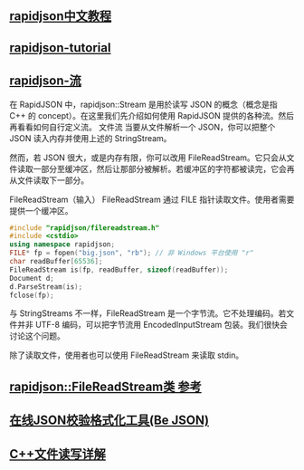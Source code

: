 ## [rapidjson中文教程](http://rapidjson.org/zh-cn/md_doc_tutorial_8zh-cn.html)
## [rapidjson-tutorial](https://github.com/Tencent/rapidjson/blob/master/example/tutorial/tutorial.cpp)
## [rapidjson-流](http://rapidjson.org/zh-cn/md_doc_stream_8zh-cn.html)
在 RapidJSON 中，rapidjson::Stream 是用於读写 JSON 的概念（概念是指 C++ 的 concept）。在这里我们先介绍如何使用 RapidJSON 提供的各种流。然后再看看如何自行定义流。
文件流
当要从文件解析一个 JSON，你可以把整个 JSON 读入内存并使用上述的 StringStream。

然而，若 JSON 很大，或是内存有限，你可以改用 FileReadStream。它只会从文件读取一部分至缓冲区，然后让那部分被解析。若缓冲区的字符都被读完，它会再从文件读取下一部分。

FileReadStream（输入）
FileReadStream 通过 FILE 指针读取文件。使用者需要提供一个缓冲区。
```cpp
#include "rapidjson/filereadstream.h"
#include <cstdio>
using namespace rapidjson;
FILE* fp = fopen("big.json", "rb"); // 非 Windows 平台使用 "r"
char readBuffer[65536];
FileReadStream is(fp, readBuffer, sizeof(readBuffer));
Document d;
d.ParseStream(is);
fclose(fp);
```
与 StringStreams 不一样，FileReadStream 是一个字节流。它不处理编码。若文件并非 UTF-8 编码，可以把字节流用 EncodedInputStream 包装。我们很快会讨论这个问题。

除了读取文件，使用者也可以使用 FileReadStream 来读取 stdin。
## [rapidjson::FileReadStream类 参考](http://rapidjson.org/zh-cn/classrapidjson_1_1_file_read_stream.html)
## [在线JSON校验格式化工具(Be JSON)](http://www.bejson.com)
## [C++文件读写详解](https://www.cnblogs.com/hdk1993/p/5853233.html)
